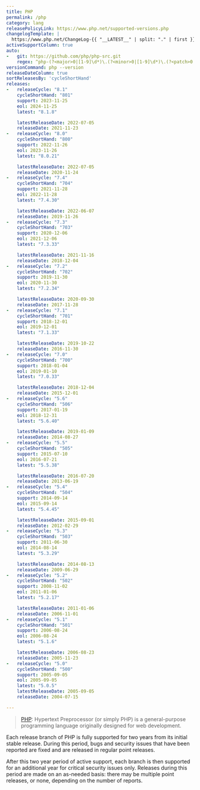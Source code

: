 ```yaml
---
title: PHP
permalink: /php
category: lang
releasePolicyLink: https://www.php.net/supported-versions.php
changelogTemplate: |
  https://www.php.net/ChangeLog-{{ "__LATEST__" | split: "." | first }}.php#__LATEST__
activeSupportColumn: true
auto:
-   git: https://github.com/php/php-src.git
    regex: ^php-(?<major>0|[1-9]\d*)\.(?<minor>0|[1-9]\d*)\.(?<patch>0|[1-9]\d*)$
versionCommand: php --version
releaseDateColumn: true
sortReleasesBy: 'cycleShortHand'
releases:
-   releaseCycle: "8.1"
    cycleShortHand: "801"
    support: 2023-11-25
    eol: 2024-11-25
    latest: "8.1.8"

    latestReleaseDate: 2022-07-05
    releaseDate: 2021-11-23
-   releaseCycle: "8.0"
    cycleShortHand: "800"
    support: 2022-11-26
    eol: 2023-11-26
    latest: "8.0.21"

    latestReleaseDate: 2022-07-05
    releaseDate: 2020-11-24
-   releaseCycle: "7.4"
    cycleShortHand: "704"
    support: 2021-11-28
    eol: 2022-11-28
    latest: "7.4.30"

    latestReleaseDate: 2022-06-07
    releaseDate: 2019-11-26
-   releaseCycle: "7.3"
    cycleShortHand: "703"
    support: 2020-12-06
    eol: 2021-12-06
    latest: "7.3.33"

    latestReleaseDate: 2021-11-16
    releaseDate: 2018-12-04
-   releaseCycle: "7.2"
    cycleShortHand: "702"
    support: 2019-11-30
    eol: 2020-11-30
    latest: "7.2.34"

    latestReleaseDate: 2020-09-30
    releaseDate: 2017-11-28
-   releaseCycle: "7.1"
    cycleShortHand: "701"
    support: 2018-12-01
    eol: 2019-12-01
    latest: "7.1.33"

    latestReleaseDate: 2019-10-22
    releaseDate: 2016-11-30
-   releaseCycle: "7.0"
    cycleShortHand: "700"
    support: 2018-01-04
    eol: 2019-01-10
    latest: "7.0.33"

    latestReleaseDate: 2018-12-04
    releaseDate: 2015-12-01
-   releaseCycle: "5.6"
    cycleShortHand: "506"
    support: 2017-01-19
    eol: 2018-12-31
    latest: "5.6.40"

    latestReleaseDate: 2019-01-09
    releaseDate: 2014-08-27
-   releaseCycle: "5.5"
    cycleShortHand: "505"
    support: 2015-07-10
    eol: 2016-07-21
    latest: "5.5.38"

    latestReleaseDate: 2016-07-20
    releaseDate: 2013-06-19
-   releaseCycle: "5.4"
    cycleShortHand: "504"
    support: 2014-09-14
    eol: 2015-09-14
    latest: "5.4.45"

    latestReleaseDate: 2015-09-01
    releaseDate: 2012-02-29
-   releaseCycle: "5.3"
    cycleShortHand: "503"
    support: 2011-06-30
    eol: 2014-08-14
    latest: "5.3.29"

    latestReleaseDate: 2014-08-13
    releaseDate: 2009-06-29
-   releaseCycle: "5.2"
    cycleShortHand: "502"
    support: 2008-11-02
    eol: 2011-01-06
    latest: "5.2.17"

    latestReleaseDate: 2011-01-06
    releaseDate: 2006-11-01
-   releaseCycle: "5.1"
    cycleShortHand: "501"
    support: 2006-08-24
    eol: 2006-08-24
    latest: "5.1.6"

    latestReleaseDate: 2006-08-23
    releaseDate: 2005-11-23
-   releaseCycle: "5.0"
    cycleShortHand: "500"
    support: 2005-09-05
    eol: 2005-09-05
    latest: "5.0.5"
    latestReleaseDate: 2005-09-05
    releaseDate: 2004-07-15

---
```


> [PHP](https://www.php.net/): Hypertext Preprocessor (or simply PHP) is a general-purpose programming language originally designed for web development.

Each release branch of PHP is fully supported for two years from its initial stable release. During this period, bugs and security issues that have been reported are fixed and are released in regular point releases.

After this two year period of active support, each branch is then supported for an additional year for critical security issues only. Releases during this period are made on an as-needed basis: there may be multiple point releases, or none, depending on the number of reports.

